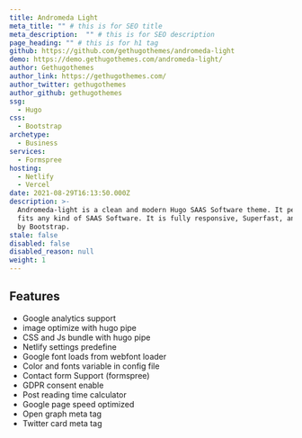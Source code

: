 ```yaml
---
title: Andromeda Light
meta_title: "" # this is for SEO title
meta_description:  "" # this is for SEO description
page_heading: "" # this is for h1 tag
github: https://github.com/gethugothemes/andromeda-light
demo: https://demo.gethugothemes.com/andromeda-light/
author: Gethugothemes
author_link: https://gethugothemes.com/
author_twitter: gethugothemes
author_github: gethugothemes
ssg:
  - Hugo
css:
  - Bootstrap
archetype:
  - Business
services:
  - Formspree
hosting:
  - Netlify
  - Vercel
date: 2021-08-29T16:13:50.000Z
description: >-
  Andromeda-light is a clean and modern Hugo SAAS Software theme. It perfectly
  fits any kind of SAAS Software. It is fully responsive, Superfast, and powered
  by Bootstrap.
stale: false
disabled: false
disabled_reason: null
weight: 1
---
```


## Features

* Google analytics support		
* image optimize with hugo pipe		
* CSS and Js bundle with hugo pipe		
* Netlify settings predefine		
* Google font loads from webfont loader		
* Color and fonts variable in config file		
* Contact form Support (formspree)		
* GDPR consent enable		
* Post reading time calculator		
* Google page speed optimized		
* Open graph meta tag		
* Twitter card meta tag